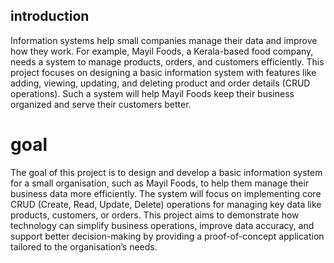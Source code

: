 ## introduction
Information systems help small companies manage their data and improve how they work. For example, Mayil Foods, a Kerala-based food company, needs a system to manage products, orders, and customers efficiently. This project focuses on designing a basic information system with features like adding, viewing, updating, and deleting product and order details (CRUD operations). Such a system will help Mayil Foods keep their business organized and serve their customers better.
# goal
The goal of this project is to design and develop a basic information system for a small organisation, such as Mayil Foods, to help them manage their business data more efficiently. The system will focus on implementing core CRUD (Create, Read, Update, Delete) operations for managing key data like products, customers, or orders. This project aims to demonstrate how technology can simplify business operations, improve data accuracy, and support better decision-making by providing a proof-of-concept application tailored to the organisation’s needs.